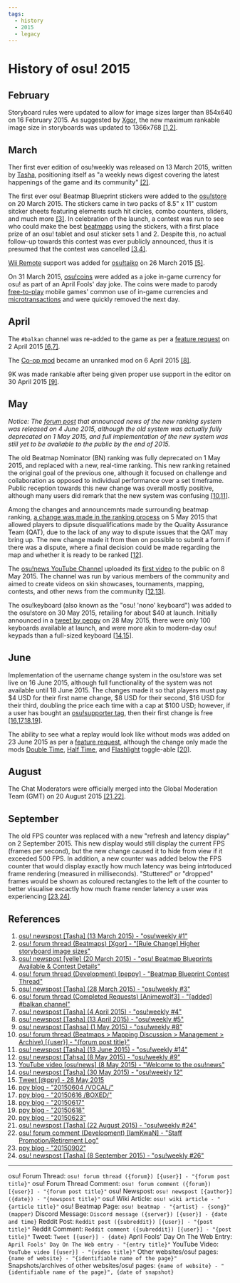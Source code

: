 ```yaml
---
tags:
  - history
  - 2015
  - legacy
---
```


# History of osu! 2015

## February

Storyboard rules were updated to allow for image sizes larger than 854x640 on 16 February 2015. As  suggested by [Xgor](https://osu.ppy.sh/users/98661), the new maximum rankable image size in storyboards was updated to 1366x768 [[1,2]][r].

## March

Ther first ever edition of osu!weekly was released on 13 March 2015, written by [Tasha](https://osu.ppy.sh/users/1031958), positioning itself as "a weekly news digest covering the latest happenings of the game and its community" [[2]][r].

The first ever osu! Beatmap Blueprint stickers were added to the [osu!store](https://osu.ppy.sh/store/listing) on 20 March 2015. The stickers came in two packs of 8.5" x 11" custom sitcker sheets featuring elements such hit circles, combo counters, sliders, and much more [[3]][r]. In celebration of the launch, a contest was run to see who could make the best [beatmaps](/wiki/Beatmap) using the stickers, with a first place prize of an osu! tablet and osu! sticker sets 1 and 2. Despite this, no actual follow-up towards this contest was ever publicly announced, thus it is presumed that the contest was cancelled [[3,4]][r]. <!--official verification needed; price needed; discontinue date needed-->

[Wii Remote](https://en.wikipedia.org/wiki/Wii_Remote "Wikipedia") support was added for [osu!taiko](/wiki/Game_mode/osu!taiko) on 26 March 2015 [[5]][r]. <!--changelog entry missing-->

On 31 March 2015, [osu!coins](/wiki/osu!coin) were added as a joke in-game currency for osu! as part of an April Fools' day joke. The coins were made to parody [free-to-play](https://en.wikipedia.org/wiki/Free-to-play "Wikipedia") mobile games' common use of in-game currencies and [microtransactions](https://en.wikipedia.org/wiki/Microtransaction "Wikipedia") and were quickly removed the next day.

## April

The `#balkan` channel was re-added to the game as per a [feature request](https://osu.ppy.sh/community/forums/topics/152009&start=0) on 2 April 2015 [[6,7]][r].

The [Co-op mod](/wiki/Game_modifier/Co-op) became an unranked mod on 6 April 2015 [[8]][r].

9K was made rankable after being given proper use support in the editor on 30 April 2015 [[9]][r].

## May

*Notice: The [forum post](https://osu.ppy.sh/community/forums/topics/334994) that announced news of the new ranking system was released on 4 June 2015, although the old system was actually fully deprecated on 1 May 2015, and full implementation of the new system was still yet to be available to the public by the end of 2015.*

The old Beatmap Nominator (BN) ranking was fully deprecated on 1 May 2015, and replaced with a new, real-time ranking. This new ranking retained the original goal of the previous one, although it focused on challenge and collaboration as opposed to individual performance over a set timeframe. Public reception towards this new change was overall mostly positive, although many users did remark that the new system was confusing [[10,11]][r].

Among the changes and announcemnts made surrounding beatmap ranking, [a change was made in the ranking process](https://osu.ppy.sh/community/forums/topics/325973) on 5 May 2015 that allowed players to dipsute disqualifications made by the Quality Assurance Team (QAT), due to the lack of any way to dispute issues that the QAT may bring up. The new change made it from then on possible to submit a form if there was a dispute, where a final decision could be made regarding the map and whether it is ready to be ranked [[12]][r].

The [osu!news YouTube Channel](https://www.youtube.com/channel/UCZKQIqv9O2tddMNUMAxWaqQ "YouTube") uploaded its [first video](https://www.youtube.com/watch?v=KQbudVxEjr8 "YouTube") to the public on 8 May 2015. The channel was run by various members of the community and aimed to create videos on skin showcases, tournaments, mapping, contests, and other news from the community [[12,13]][r].

The osu!keyboard (also known as the "osu! 'nono' keyboard") was added to the osu!store on 30 May 2015, retailing for about $40 at launch. Initially announced in a [tweet by peppy](https://twitter.com/ppy/status/603797988742336512) on 28 May 2015, there were only 100 keyboards available at launch, and were more akin to modern-day osu! keypads than a full-sized keyboard [[14,15]][r].

## June

Implementation of the username change system in the osu!store was set live on 16 June 2015, although full functionality of the system was not available until 18 June 2015. The changes made it so that players must pay $4 USD for their first name change, $8 USD for their second, $16 USD for their third, doubling the price each time with a cap at $100 USD; however, if a user has bought an [osu!supporter tag](https://osu.ppy.sh/home/support), then their first change is free [[16,17,18,19]][r].

The ability to see what a replay would look like without mods was added on 23 June 2015 as per a [feature request](https://osu.ppy.sh/community/forums/topics/97560), although the change only made the mods [Double Time](/wiki/Game_modifier/Double_Time), [Half Time](/wiki/Game_modifier/Half_Time), and [Flashlight](/wiki/Game_modifier/Flashlight) toggle-able [[20]][r].

## August

The Chat Moderators were officially merged into the Global Moderation Team (GMT) on 20 August 2015 [[21,22]][r].

## September

The old FPS counter was replaced with a new "refresh and latency display" on 2 September 2015. This new display would still display the current FPS (frames per second), but the new change caused it to hide from view if it exceeded 500 FPS. In addition, a new counter was added below the FPS counter that would display exactly how much latency was being intrtoduced frame rendering (measured in milliseconds). "Stuttered" or "dropped" frames would be shown as coloured rectangles to the left of the counter to better visualise excactly how much frame render latency a user was experiencing [[23,24]][r].

## References

1. [osu! newspost [Tasha] (13 March 2015) - "osu!weekly #1"](https://osu.ppy.sh/home/news/2015-03-13-osuweekly-1)
2. [osu! forum thread (Beatmaps) [Xgor] - "[Rule Change] Higher storyboard image sizes"](https://osu.ppy.sh/community/forums/topics/276337&start=0)
3. [osu! newspost [yelle] (20 March 2015) - "osu! Beatmap Blueprints Available & Contest Details"](https://osu.ppy.sh/home/news/2015-03-20-osu-beatmap-blueprints-available-contest)
4. [osu! forum thread (Development) [peppy] - "Beatmap Blueprint Contest Thread"](https://osu.ppy.sh/community/forums/topics/312138)
5. [osu! newspost [Tasha] (28 March 2015) - "osu!weekly #3"](https://osu.ppy.sh/home/news/2015-03-28-osuweekly-3)
6. [osu! forum thread (Completed Requests) [Animewolf3] - "[added] #balkan channel"](https://osu.ppy.sh/community/forums/topics/152009)
7. [osu! newspost [Tasha] (4 April 2015) - "osu!weekly #4"](https://osu.ppy.sh/home/news/2015-04-04-osuweekly-4)
8. [osu! newspost [Tasha] (13 April 2015) - "osu!weekly #5"](https://osu.ppy.sh/home/news/2015-04-11-osuweekly-5)
9. [osu! newspost [Tashsa] (1 May 2015) - "osu!weekly #8"](https://osu.ppy.sh/home/news/2015-05-01-osuweekly-8)
10. [osu! forum thread (Beatmaps > Mapping Discussion > Management > Archive) [{user}] - "{forum post title}"](https://osu.ppy.sh/community/forums/topics/334994)
11. [osu! newspost [Tasha] (13 June 2015) - "osu!weekly #14"](https://osu.ppy.sh/home/news/2015-06-13-osuweekly-14)
12. [osu! newspost [Tahsa] (8 May 2015) - "osu!weekly #9"](https://osu.ppy.sh/home/news/2015-05-08-osuweekly-9)
13. [YouTube video [osu!news] (8 May 2015) - "Welcome to the osu!news"](https://www.youtube.com/watch?v=iAhKcQK5Iw8 "YouTube")
14. [osu! newspost [Tasha] (30 May 2015) - "osu!weekly 12"](https://osu.ppy.sh/home/news/2015-05-30-osuweekly-12)
15. [Tweet [@ppy] - 28 May 2015](https://twitter.com/ppy/status/603797988742336512)
16. [ppy blog - "20150604 /VOCAL/"](https://blog.ppy.sh/post/120685091453/20150604-vocal "ppy blog")
17. [ppy blog - "20150616 /BOXED/"](https://blog.ppy.sh/post/121678619658/20150616-boxed "ppy blog")
18. [ppy blog - "20150617"](https://blog.ppy.sh/post/121762218848/20150617 "ppy blog")
19. [ppy blog - "20150618"](https://blog.ppy.sh/post/121862035218/20150618 "ppy blog")
20. [ppy blog - "20150623"](https://blog.ppy.sh/post/122272830393/20150623 "ppy blog")
21. [osu! newspost [Tasha] (22 August 2015) - "osu!weekly #24"](https://osu.ppy.sh/home/news/2015-08-22-osuweekly-24)
22. [osu! forum comment (Development) [IamKwaN] - "Staff Promotion/Retirement Log"](https://osu.ppy.sh/community/forums/topics/179514?start=4435972)
23. [ppy blog - "20150902"](https://blog.ppy.sh/post/128182041198/20150902 "ppy blog")
24. [osu! newspost [Tasha] (8 September 2015) - "osu!weekly #26"](https://osu.ppy.sh/home/news/2015-09-08-osuweekly-26)

---

osu! Forum Thread: `osu! forum thread ({forum}) [{user}] - "{forum post title}"`
osu! Forum Thread Comment: `osu! forum comment ({forum}) [{user}] - "{forum post title}"`
osu! Newspost: `osu! newspost [{author}] ({date}) - "{newspost title}"`
osu! Wiki Article: `osu! wiki article - "{article title}"`
osu! Beatmap Page: `osu! beatmap - "{artist} - {song}" (mapper)`
Discord Message: `Discord message ({server}) [{user}] - {date and time}`
Reddit Post: `Reddit post ({subreddit}) [{user}] - "{post title}"`
Reddit Comment: `Reddit comment ({subreddit}) [{user}] - "{post title}"`
Tweet: `Tweet [{user}] - {date}`
April Fools' Day On The Web Entry: `April Fools' Day On The Web entry - "{entry title}"`
YouTube Video: `YouTube video [{user}] - "{video title}"`
Other websites/osu! pages: `{name of website} - "{identifiable name of the page}"`
Snapshots/archives of other websites/osu! pages: `{name of website} - "{identifiable name of the page}", {date of snapshot}`

<!-- I won't be mentioning anything about osu!next development in these articles (2015 specifically as thats when a lot of stuff was being "leaked" to the public), as lazer could—and should—have its own entire article dedicated to it. This also goes for Cutting Edge as well, as both lazer and Cutting Edge could have entire systems implemented, only to be reversed the very next day; nothing is concrete-->

[r]: #references
